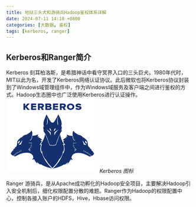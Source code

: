 ```yaml
---
title: 地狱三头犬和游骑兵Hadoop鉴权体系详解
date: 2024-07-11 14:10 +0800
categories: [大数据, 鉴权]
tags: [kerberos, ranger]
---
```


## Kerberos和Ranger简介

Kerberos 刻耳柏洛斯，是希腊神话中看守冥界入口的三头巨犬。1980年代时，MIT以此为名，开发了Kerberos网络认证协议。此后微软也将Kerberos协议封装到了Windows域管理组件中，作为Windows域服务及客户端之间进行鉴权的方式。Hadoop生态圈中也广泛使用Kerberos进行认证操作。
![img-description](assets/media/kerberos1.png)
_Kerberos 图标_

Ranger 游骑兵，是从Apache成功孵化的Hadoop安全项目，主要解决Hadoop引入安全机制后，细化权限配置分散的难题。Ranger作为Hadoop的权限配置中心，控制各接入账户的HDFS，Hive，Hbase访问权限。
